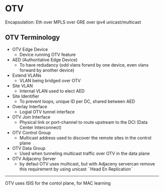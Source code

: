 # OTV

Encapsulation: Eth over MPLS over GRE over ipv4 unicast/multicast

## OTV Terminology
- OTV Edge Device
  - Device running OTV feature 
- AED (Authoritative Edge Device)
  - To have redudancy (odd vlans forwrd by one device, even vlans forward by another device)
- Extend VLANs
  - VLAN being bridged over OTV 
- Site VLAN
  - Internal VLAN used to elect AED 
- Site Identifier
  - To prevent loops, unique ID per DC, shared between AED
- Overlay Interface 
  - Logial OTV tunnel interface
- OTV Join Interface
  - Physical link or port-channel to route upstream to the DCI (Data Center Interconnect)  
- OTV Control Group
  - Multicast address used to discover the remote sites in the control plane
- OTV Data Group
  - Used when tunneling multicast traffic over OTV in the data plane
- OTV Adjaceny Server
  - by defaul OTV uses multicast, but with Adjaceny servercan remove this requirement by using unicast ¨Head En Replication¨  

----

OTV uses ISIS for the contol plane, for MAC learning
